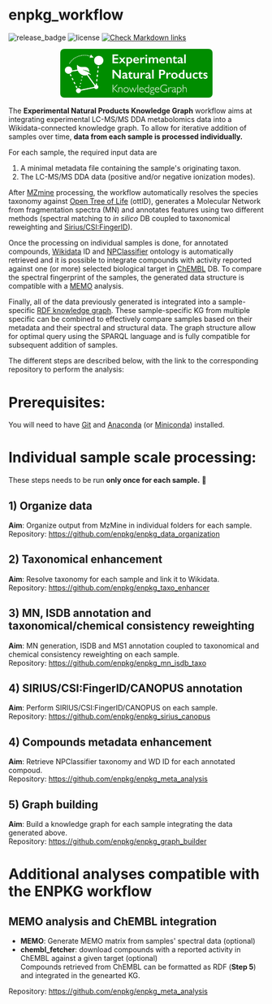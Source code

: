 # enpkg_workflow

![release_badge](https://img.shields.io/github/v/release/enpkg/enpkg_workflow)
![license](https://img.shields.io/github/license/enpkg/enpkg_workflow)
[![Check Markdown links](https://github.com/enpkg/enpkg_workflow/actions/workflows/action.yml/badge.svg)](https://github.com/enpkg/enpkg_workflow/actions/workflows/action.yml)

<p align="center">
 <img src="https://github.com/enpkg/enpkg_workflow/blob/main/logo/enpkg_logo_full.png" width="300">
</p>

The **Experimental Natural Products Knowledge Graph** workflow aims at integrating experimental LC-MS/MS DDA metabolomics data into a Wikidata-connected knowledge graph. To allow for iterative addition of samples over time, **data from each sample is processed individually.**

For each sample, the required input data are 
1) A minimal metadata file containing the sample's originating taxon.
2) The LC-MS/MS DDA data (positive and/or negative ionization modes). 
 
After [MZmine](http://mzmine.github.io/) processing, the workflow automatically resolves the species taxonomy against [Open Tree of Life](https://tree.opentreeoflife.org/about/taxonomy-version/ott3.5) (ottID), generates a Molecular Network from fragmentation spectra (MN) and annotates features using two different methods (spectral matching to *in silico* DB coupled to taxonomical reweighting and [Sirius/CSI:FingerID](https://bio.informatik.uni-jena.de/software/sirius/)). 

Once the processing on individual samples is done, for annotated compounds, [Wikidata](https://www.wikidata.org/wiki/Wikidata:Main_Page) ID and [NPClassifier](https://npclassifier.ucsd.edu/) ontology is automatically retrieved and it is possible to integrate compounds with activity reported against one (or more) selected biological target in [ChEMBL](https://www.ebi.ac.uk/chembl/) DB. 
To compare the spectral fingerprint of the samples, the generated data structure is compatible with a [MEMO](https://github.com/mandelbrot-project/memo) analysis.  

Finally, all of the data previously generated is integrated into a sample-specific [RDF knowledge graph](https://en.wikipedia.org/wiki/Knowledge_graph). These sample-specific KG from multiple specific can be combined to effectively compare samples based on their metadata and their spectral and structural data. The graph structure allow for optimal query using the SPARQL language and is fully compatible for subsequent addition of samples.

The different steps are described below, with the link to the corresponding repository to perform the analysis:

# Prerequisites:
You will need to have [Git](https://github.com/git-guides/install-git) and [Anaconda](https://docs.anaconda.com/free/anaconda/install/index.html) (or [Miniconda](https://docs.conda.io/en/latest/miniconda.html)) installed.

# Individual sample scale processing:
These steps needs to be run **only once for each sample.** 🚀

## 1) Organize data
**Aim**: Organize output from MzMine in individual folders for each sample.  
Repository: https://github.com/enpkg/enpkg_data_organization

## 2) Taxonomical enhancement
**Aim**: Resolve taxonomy for each sample and link it to Wikidata.  
Repository: https://github.com/enpkg/enpkg_taxo_enhancer

## 3) MN, ISDB annotation and taxonomical/chemical consistency reweighting
**Aim**: MN generation, ISDB and MS1 annotation coupled to taxonomical and chemical consistency reweighting on each sample.  
Repository: https://github.com/enpkg/enpkg_mn_isdb_taxo

## 4) SIRIUS/CSI:FingerID/CANOPUS annotation
**Aim**: Perform SIRIUS/CSI:FingerID/CANOPUS on each sample.  
Repository: https://github.com/enpkg/enpkg_sirius_canopus

## 4) Compounds metadata enhancement
**Aim**: Retrieve NPClassifier taxonomy and WD ID for each annotated compoud.  
Repository: https://github.com/enpkg/enpkg_meta_analysis

## 5) Graph building
**Aim**: Build a knowledge graph for each sample integrating the data generated above.   
Repository: https://github.com/enpkg/enpkg_graph_builder

# Additional analyses compatible with the ENPKG workflow
## MEMO analysis and ChEMBL integration
- **MEMO**: Generate MEMO matrix from samples' spectral data (optional)
- **chembl_fetcher**: download compounds with a reported activity in ChEMBL against a given target (optional)  
Compounds retrieved from ChEMBL can be formatted as RDF (**Step 5**) and integrated in the genearted KG.

Repository: https://github.com/enpkg/enpkg_meta_analysis
